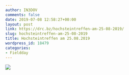 ```yaml
---
author: IN3DOV
comments: false
date: 2019-07-08 12:58:27+00:00
layout: post
link: https://drc.bz/hochsteintreffen-am-25-08-2019/
slug: hochsteintreffen-am-25-08-2019
title: Hochsteintreffen am 25.08.2019
wordpress_id: 18479
categories:
- Fieldday
---
```



![](https://drc.bz/wp-content/uploads/2019/07/Hochstein.jpg)

